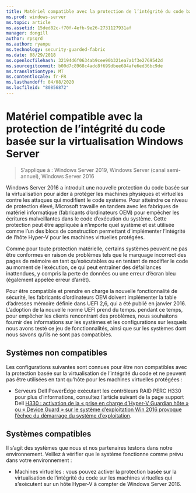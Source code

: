 ```yaml
---
title: Matériel compatible avec la protection de l’intégrité du code basée sur la virtualisation Windows Server
ms.prod: windows-server
ms.topic: article
ms.assetid: 15ded82c-f70f-4efb-9e26-2731127931af
manager: dongill
author: rpsqrd
ms.author: ryanpu
ms.technology: security-guarded-fabric
ms.date: 08/29/2018
ms.openlocfilehash: 32194d6f0634ab9cee90b321ea7a1f3e2769542d
ms.sourcegitcommit: b00d7c8968c4adc8f699dbee694afe6ed36bc9de
ms.translationtype: MT
ms.contentlocale: fr-FR
ms.lasthandoff: 04/08/2020
ms.locfileid: "80856872"
---
```

# <a name="compatible-hardware-with-windows-server-virtualization-based-protection-of-code-integrity"></a>Matériel compatible avec la protection de l’intégrité du code basée sur la virtualisation Windows Server

>S’applique à : Windows Server 2019, Windows Server (canal semi-annuel), Windows Server 2016

Windows Server 2016 a introduit une nouvelle protection du code basée sur la virtualisation pour aider à protéger les machines physiques et virtuelles contre les attaques qui modifient le code système. Pour atteindre ce niveau de protection élevé, Microsoft travaille en tandem avec les fabriques de matériel informatique (fabricants d’ordinateurs OEM) pour empêcher les écritures malveillantes dans le code d’exécution du système. Cette protection peut être appliquée à n’importe quel système et est utilisée comme l’un des blocs de construction permettant d’implémenter l’intégrité de l’hôte Hyper-V pour les machines virtuelles protégées. 

Comme pour toute protection matérielle, certains systèmes peuvent ne pas être conformes en raison de problèmes tels que le marquage incorrect des pages de mémoire en tant qu’exécutables ou en tentant de modifier le code au moment de l’exécution, ce qui peut entraîner des défaillances inattendues, y compris la perte de données ou une erreur d’écran bleu (également appelée erreur d’arrêt). 

Pour être compatible et prendre en charge la nouvelle fonctionnalité de sécurité, les fabricants d’ordinateurs OEM doivent implémenter la table d’adresses mémoire définie dans UEFI 2,6, qui a été publié en janvier 2016. L’adoption de la nouvelle norme UEFI prend du temps. pendant ce temps, pour empêcher les clients rencontrant des problèmes, nous souhaitons fournir des informations sur les systèmes et les configurations sur lesquels nous avons testé ce jeu de fonctionnalités, ainsi que sur les systèmes dont nous savons qu’ils ne sont pas compatibles. 

## <a name="non-compatible-systems"></a>Systèmes non compatibles

Les configurations suivantes sont connues pour être non compatibles avec la protection basée sur la virtualisation de l’intégrité du code et ne peuvent pas être utilisées en tant qu’hôte pour les machines virtuelles protégées :

- Serveurs Dell PowerEdge exécutant les contrôleurs RAID PERC H330 pour plus d’informations, consultez l’article suivant de la page support Dell [H330 : activation de la « prise en charge d’Hyper-V Guardian hôte » ou « Device Guard » sur le système d’exploitation Win 2016 provoque l’échec du démarrage du système d’exploitation](http://www.dell.com/Support/Article/us/en/19/QNA44045).  


## <a name="compatible-systems"></a>Systèmes compatibles

Il s’agit des systèmes que nous et nos partenaires testons dans notre environnement. Veillez à vérifier que le système fonctionne comme prévu dans votre environnement : 

- Machines virtuelles : vous pouvez activer la protection basée sur la virtualisation de l’intégrité du code sur les machines virtuelles qui s’exécutent sur un hôte Hyper-V à compter de Windows Server 2016.



